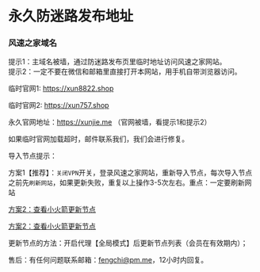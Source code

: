 # 永久防迷路发布地址

### 风速之家域名
提示1：主域名被墙，通过防迷路发布页里临时地址访问风速之家网站。<br>
提示2：一定不要在微信和邮箱里直接打开本网站，用手机自带浏览器访问。

临时官网1: https://xun8822.shop​

临时官网2: https://xun757.shop

永久官网地址：https://xunjie.me （官网被墙，看提示1和提示2）

如果临时官网加载超时，邮件联系我们，我们会进行修复。

导入节点提示：

方案1【推荐】：`关闭VPN`开关，登录风速之家网站，重新导入节点，每次导入节点之前先`刷新网站`，如果更新失败，重复以上操作3-5次左右。重点：一定要刷新网站

[方案2：查看小火箭更新节点](https://i.ibb.co/hL1js6J/shadowrocket-1.png)

[方案2：查看小火箭更新节点](https://i.ibb.co/nQFjnRz/shadowrocket.png)


更新节点的方法：开启代理【全局模式】后更新节点列表（会员在有效期内）；

售后：有任何问题联系邮箱：fengchi@pm.me，12小时内回复。

